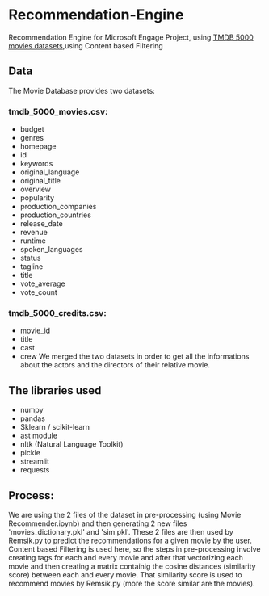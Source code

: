 # Recommendation-Engine
Recommendation Engine for Microsoft Engage Project, using [TMDB 5000 movies datasets](https://www.kaggle.com/tmdb/tmdb-movie-metadata),using Content based Filtering

## Data
The Movie Database provides two datasets:
### tmdb_5000_movies.csv:
- budget
- genres
- homepage
- id
- keywords
- original_language
- original_title
- overview
- popularity
- production_companies
- production_countries
- release_date
- revenue
- runtime
- spoken_languages
- status
- tagline
- title
- vote_average
- vote_count

### tmdb_5000_credits.csv:
- movie_id
- title
- cast
- crew
We merged the two datasets in order to get all the informations about the actors and the directors of their relative movie.

## The libraries used 
- numpy
- pandas
- Sklearn / scikit-learn
- ast module
- nltk (Natural Language Toolkit)
- pickle
- streamlit
- requests

## Process:
We are using the 2 files of the dataset in pre-processing (using Movie Recommender.ipynb) and then generating 2 new files 'movies_dictionary.pkl' and 'sim.pkl'. These 2 files are then used by Remsik.py to predict the recommendations for a given movie by the user. Content based Filtering is used here, so the steps in pre-processing involve creating tags for each and every movie and after that vectorizing each movie and then creating a matrix containig the cosine distances (similarity score) between each and every movie. That similarity score is used to recommend movies by Remsik.py (more the score similar are the movies).
